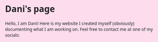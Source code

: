 <html lang="en">
  <head>
    <style>
    html, body {
      height: 100%;
      margin: 0;
      font-family: system-ui, -apple-system, "Segoe UI", Roboto, "Helvetica Neue", Arial;
      background-color: #fcdced; /* baby pink */
      color: #222;
    }
    </style>
  </head>
<body>
  
  <h1>Dani's page</h1>
  <p>Hello, I am Dani! Here is my website I created myself (obviously) documenting what I am working on. Feel free to contact me at one of my socials:</p>
</body>
</html>

